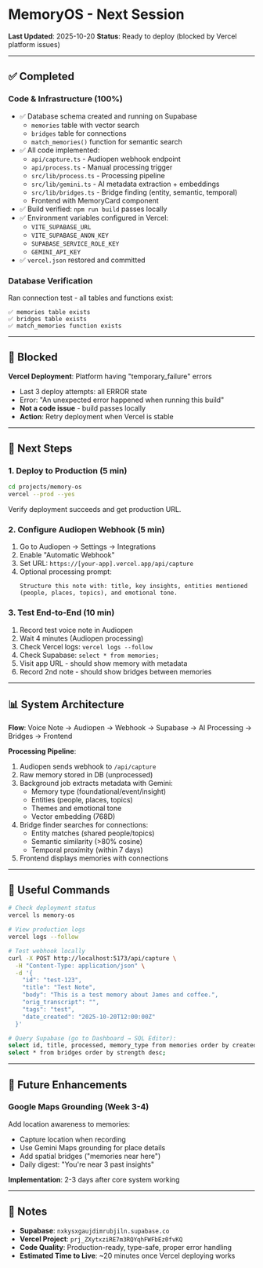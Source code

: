 # MemoryOS - Next Session

**Last Updated**: 2025-10-20
**Status**: Ready to deploy (blocked by Vercel platform issues)

---

## ✅ Completed

### Code & Infrastructure (100%)
- ✅ Database schema created and running on Supabase
  - `memories` table with vector search
  - `bridges` table for connections
  - `match_memories()` function for semantic search
- ✅ All code implemented:
  - `api/capture.ts` - Audiopen webhook endpoint
  - `api/process.ts` - Manual processing trigger
  - `src/lib/process.ts` - Processing pipeline
  - `src/lib/gemini.ts` - AI metadata extraction + embeddings
  - `src/lib/bridges.ts` - Bridge finding (entity, semantic, temporal)
  - Frontend with MemoryCard component
- ✅ Build verified: `npm run build` passes locally
- ✅ Environment variables configured in Vercel:
  - `VITE_SUPABASE_URL`
  - `VITE_SUPABASE_ANON_KEY`
  - `SUPABASE_SERVICE_ROLE_KEY`
  - `GEMINI_API_KEY`
- ✅ `vercel.json` restored and committed

### Database Verification
Ran connection test - all tables and functions exist:
```
✅ memories table exists
✅ bridges table exists
✅ match_memories function exists
```

---

## 🔴 Blocked

**Vercel Deployment**: Platform having "temporary_failure" errors
- Last 3 deploy attempts: all ERROR state
- Error: "An unexpected error happened when running this build"
- **Not a code issue** - build passes locally
- **Action**: Retry deployment when Vercel is stable

---

## 🎯 Next Steps

### 1. Deploy to Production (5 min)
```bash
cd projects/memory-os
vercel --prod --yes
```

Verify deployment succeeds and get production URL.

### 2. Configure Audiopen Webhook (5 min)
1. Go to Audiopen → Settings → Integrations
2. Enable "Automatic Webhook"
3. Set URL: `https://[your-app].vercel.app/api/capture`
4. Optional processing prompt:
   ```
   Structure this note with: title, key insights, entities mentioned
   (people, places, topics), and emotional tone.
   ```

### 3. Test End-to-End (10 min)
1. Record test voice note in Audiopen
2. Wait 4 minutes (Audiopen processing)
3. Check Vercel logs: `vercel logs --follow`
4. Check Supabase: `select * from memories;`
5. Visit app URL - should show memory with metadata
6. Record 2nd note - should show bridges between memories

---

## 📊 System Architecture

**Flow**: Voice Note → Audiopen → Webhook → Supabase → AI Processing → Bridges → Frontend

**Processing Pipeline**:
1. Audiopen sends webhook to `/api/capture`
2. Raw memory stored in DB (unprocessed)
3. Background job extracts metadata with Gemini:
   - Memory type (foundational/event/insight)
   - Entities (people, places, topics)
   - Themes and emotional tone
   - Vector embedding (768D)
4. Bridge finder searches for connections:
   - Entity matches (shared people/topics)
   - Semantic similarity (>80% cosine)
   - Temporal proximity (within 7 days)
5. Frontend displays memories with connections

---

## 🔧 Useful Commands

```bash
# Check deployment status
vercel ls memory-os

# View production logs
vercel logs --follow

# Test webhook locally
curl -X POST http://localhost:5173/api/capture \
  -H "Content-Type: application/json" \
  -d '{
    "id": "test-123",
    "title": "Test Note",
    "body": "This is a test memory about James and coffee.",
    "orig_transcript": "",
    "tags": "test",
    "date_created": "2025-10-20T12:00:00Z"
  }'

# Query Supabase (go to Dashboard → SQL Editor):
select id, title, processed, memory_type from memories order by created_at desc;
select * from bridges order by strength desc;
```

---

## 🚀 Future Enhancements

### Google Maps Grounding (Week 3-4)
Add location awareness to memories:
- Capture location when recording
- Use Gemini Maps grounding for place details
- Add spatial bridges ("memories near here")
- Daily digest: "You're near 3 past insights"

**Implementation**: 2-3 days after core system working

---

## 📝 Notes

- **Supabase**: `nxkysxgaujdimrubjiln.supabase.co`
- **Vercel Project**: `prj_ZXytxziRE7m3RQYqhFWFbEz0fvKQ`
- **Code Quality**: Production-ready, type-safe, proper error handling
- **Estimated Time to Live**: ~20 minutes once Vercel deploying works
